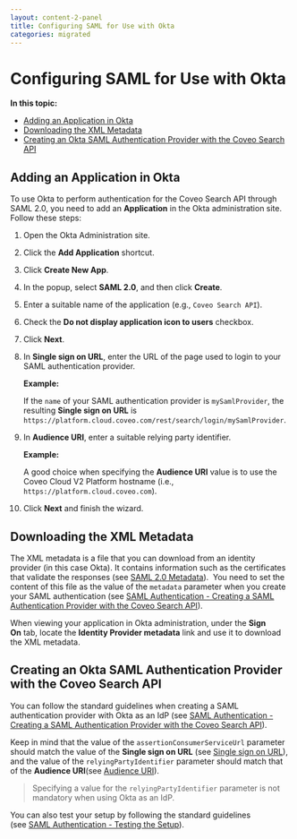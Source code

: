 ```yaml
---
layout: content-2-panel
title: Configuring SAML for Use with Okta
categories: migrated
---
```


# Configuring SAML for Use with Okta

**In this topic:**

-   [Adding an Application in Okta](#adding-an-application-in-okta)
-   [Downloading the XML Metadata](#downloading-the-xml-metadata)
-   [Creating an Okta SAML Authentication Provider with the Coveo Search API](#creating-an-okta-saml-authentication-provider-with-the-coveo-search-api)

## Adding an Application in Okta

To use Okta to perform authentication for the Coveo Search API through SAML 2.0, you need to add an **Application** in the Okta administration site. Follow these steps:

1.  Open the Okta Administration site.
2.  Click the **Add Application** shortcut.
3.  Click **Create New App**.
4.  In the popup, select **SAML 2.0**, and then click **Create**.
5.  Enter a suitable name of the application (e.g., `Coveo Search API`).
6.  Check the **Do not display application icon to users** checkbox.
7.  Click **Next**.
8.  In **Single sign on URL**, enter the URL of the page used to login to your SAML authentication provider.

    **Example:**

    If the `name` of your SAML authentication provider is `mySamlProvider`, the resulting **Single sign on URL** is `https://platform.cloud.coveo.com/rest/search/login/mySamlProvider`.

9.  In **Audience URI**, enter a suitable relying party identifier.

    **Example:**

    A good choice when specifying the **Audience URI** value is to use the Coveo Cloud V2 Platform hostname (i.e., `https://platform.cloud.coveo.com`).

10. Click **Next** and finish the wizard.

## Downloading the XML Metadata

The XML metadata is a file that you can download from an identity provider (in this case Okta). It contains information such as the certificates that validate the responses (see [SAML 2.0 Metadata](https://en.wikipedia.org/wiki/SAML_2.0#SAML_2.0_Metadata)).  You need to set the content of this file as the value of the `metadata` parameter when you create your SAML authentication (see [SAML Authentication - Creating a SAML Authentication Provider with the Coveo Search API](https://developers.coveo.com/x/pw8vAg#SAMLAuthentication-CreatingASAMLAuthenticationProviderWithTheCoveoSearchAPI)).

When viewing your application in Okta administration, under the **Sign On** tab, locate the **Identity Provider metadata** link and use it to download the XML metadata.

## Creating an Okta SAML Authentication Provider with the Coveo Search API

You can follow the standard guidelines when creating a SAML authentication provider with Okta as an IdP (see [SAML Authentication - Creating a SAML Authentication Provider with the Coveo Search API](https://developers.coveo.com/x/pw8vAg#SAMLAuthentication-CreatingASAMLAuthenticationProviderWithTheCoveoSearchAPI)).

Keep in mind that the value of the `assertionConsumerServiceUrl` parameter should match the value of the **Single sign on URL** (see [Single sign on URL](Configuring_SAML_for_Use_with_Okta)), and the value of the `relyingPartyIdentifier` parameter should match that of the **Audience URI**(see [Audience URI](Configuring_SAML_for_Use_with_Okta)).

> Specifying a value for the `relyingPartyIdentifier` parameter is not mandatory when using Okta as an IdP.

You can also test your setup by following the standard guidelines (see [SAML Authentication - Testing the Setup](https://developers.coveo.com/x/pw8vAg#SAMLAuthentication-TestingtheSetup)).
